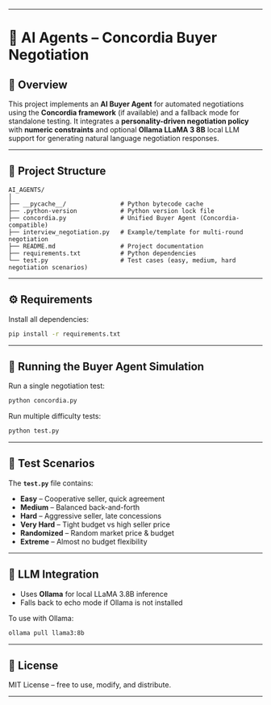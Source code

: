  
---

# 🥭 AI Agents – Concordia Buyer Negotiation 

## 📌 Overview

This project implements an **AI Buyer Agent** for automated negotiations using the **Concordia framework** (if available) and a fallback mode for standalone testing.
It integrates a **personality-driven negotiation policy** with **numeric constraints** and optional **Ollama LLaMA 3 8B** local LLM support for generating natural language negotiation responses.

---

## 📂 Project Structure 

```
AI_AGENTS/
│
├── __pycache__/               # Python bytecode cache
├── .python-version            # Python version lock file
├── concordia.py               # Unified Buyer Agent (Concordia-compatible)
├── interview_negotiation.py   # Example/template for multi-round negotiation
├── README.md                  # Project documentation
├── requirements.txt           # Python dependencies
└── test.py                    # Test cases (easy, medium, hard negotiation scenarios)
```

---

## ⚙ Requirements

Install all dependencies:

```bash
pip install -r requirements.txt
```

---

## 🚀 Running the Buyer Agent Simulation

Run a single negotiation test:

```bash
python concordia.py
```

Run multiple difficulty tests:

```bash
python test.py
```

---

## 🧪 Test Scenarios

The **`test.py`** file contains:

* **Easy** – Cooperative seller, quick agreement
* **Medium** – Balanced back-and-forth
* **Hard** – Aggressive seller, late concessions
* **Very Hard** – Tight budget vs high seller price
* **Randomized** – Random market price & budget
* **Extreme** – Almost no budget flexibility

---

## 🤖 LLM Integration

* Uses **Ollama** for local LLaMA 3.8B inference
* Falls back to echo mode if Ollama is not installed

To use with Ollama:

```bash
ollama pull llama3:8b
```

---

## 📜 License

MIT License – free to use, modify, and distribute.

---
